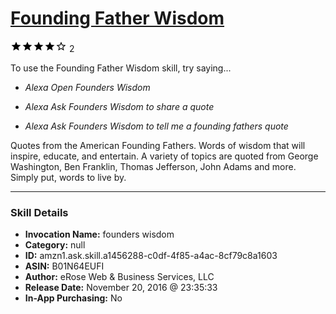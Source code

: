 # [Founding Father Wisdom](http://alexa.amazon.com/#skills/amzn1.ask.skill.a1456288-c0df-4f85-a4ac-8cf79c8a1603)
![4 stars](../../images/ic_star_black_18dp_1x.png)![4 stars](../../images/ic_star_black_18dp_1x.png)![4 stars](../../images/ic_star_black_18dp_1x.png)![4 stars](../../images/ic_star_black_18dp_1x.png)![4 stars](../../images/ic_star_border_black_18dp_1x.png) 2

To use the Founding Father Wisdom skill, try saying...

* *Alexa Open Founders Wisdom*

* *Alexa Ask Founders Wisdom to share a quote*

* *Alexa Ask Founders Wisdom to tell me a founding fathers quote*

Quotes from the American Founding Fathers. Words of wisdom that will inspire, educate, and entertain. A variety of topics are quoted from George Washington, Ben Franklin, Thomas Jefferson, John Adams and more. Simply put, words to live by.

***

### Skill Details

* **Invocation Name:** founders wisdom
* **Category:** null
* **ID:** amzn1.ask.skill.a1456288-c0df-4f85-a4ac-8cf79c8a1603
* **ASIN:** B01N64EUFI
* **Author:** eRose Web & Business Services, LLC
* **Release Date:** November 20, 2016 @ 23:35:33
* **In-App Purchasing:** No
